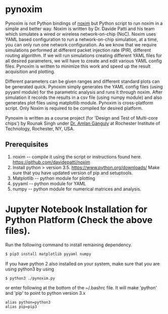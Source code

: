 # pynoxim
Pynoxim is not Python bindings of [noxim](https://github.com/davidepatti/noxim) but Python script to run noxim in a simple and better way. Noxim is written by Dr. Davide Patti and his team which simulates a wired or wireless network-on-chip (NoC). Noxim uses YAML based configuration to run a network-on-chip simulation, at a time, you can only run one network configuration. As we know that we require simulations performed at different packet injection rate (PIR), different routing algorithm. If we will run simulations creating different YAML files for all desired parameters, we will have to create and edit various YAML config files. Pynoxim is written to minimize this work and speed up the result acquisition and plotting. 

Different parameters can be given ranges and different standard plots can be generated quick. Pynoxim simply generates the YAML config files (using pyyaml module) for the parametric analysis and runs it through noxim. After simulation it records the results in a csv file (using numpy module) and also generates plot files using matplotlib module. Pynoxim is cross-platform script. Only Noxim is required to be compiled for desired platform.

Pynoxim is written as a course  project (for 'Design and Test of Multi-core chips') by Rounak Singh under [Dr. Amlan Ganguly](https://www.rit.edu/kgcoe/staff/amlan-ganguly) at Rochester Institute of Technology, Rochester, NY, USA.


## Prerequisites
1) noxim -- compile it using the script or instructions found here. https://github.com/davidepatti/noxim
2) Install python > version 3.5. https://www.python.org/downloads/ Make sure that you have updated version of pip and setuptools.
3) Matplotlib -- python module for plotting
4) pyyaml -- python module for YAML
5) numpy -- python module for numerical matrices and analysis.
# Jupyter Notebook Installation for Python Platform (Check the above files). 

Run the following command to install remaining dependency.
```bash
$ pip3 install matplotlib pyyaml numpy
```
If you have python 2 also installed on your system, make sure that you are using python3 by using 
```bash
$ python3 ./pynoxim.py
```
or enter following at the bottom of the ~/.bashrc file. It will make 'python' and 'pip' to point to python version 3.x

    alias python=python3
    alias pip=pip3

